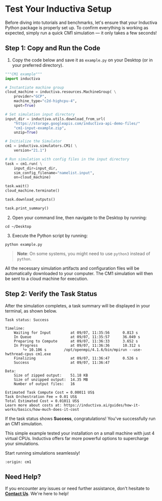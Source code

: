 # Test Your Inductiva Setup
Before diving into tutorials and benchmarks, let's ensure that your Inductiva Python package is properly set up. To confirm everything is working as expected, simply run a quick CM1 simulation — it only takes a few seconds!

## Step 1: Copy and Run the Code

1. Copy the code below and save it as `example.py` on your Desktop (or in your preferred directory).

```python
"""CM1 example"""
import inductiva

# Instantiate machine group
cloud_machine = inductiva.resources.MachineGroup( \
    provider="GCP",
    machine_type="c2d-highcpu-4",
    spot=True)

# Set simulation input directory
input_dir = inductiva.utils.download_from_url(
    "https://storage.googleapis.com/inductiva-api-demo-files/"
    "cm1-input-example.zip",
    unzip=True)

# Initialize the Simulator
cm1 = inductiva.simulators.CM1( \
    version="21.1")

# Run simulation with config files in the input directory
task = cm1.run( \
    input_dir=input_dir,
    sim_config_filename="namelist.input",
    on=cloud_machine)

task.wait()
cloud_machine.terminate()

task.download_outputs()

task.print_summary()
```

2. Open your command line, then navigate to the Desktop by running:

```
cd ~/Desktop
```

3. Execute the Python script by running:

```
python example.py
```

> **Note**: On some systems, you might need to use `python3` instead of `python`.

All the necessary simulation artifacts and configuration files will be automatically downloaded to your computer. The CM1 simulation will then be sent to a cloud machine for execution.

## Step 2: Verify the Task Status
After the simulation completes, a task summary will be displayed in your terminal, as shown below. 

```
Task status: Success

Timeline:
	Waiting for Input         at 09/07, 11:35:56      0.813 s
	In Queue                  at 09/07, 11:35:57      36.049 s
	Preparing to Compute      at 09/07, 11:36:33      3.652 s
	In Progress               at 09/07, 11:36:36      10.312 s
		└> 10.106 s        /opt/openmpi/4.1.6/bin/mpirun --use-hwthread-cpus cm1.exe
	Finalizing                at 09/07, 11:36:47      0.526 s
	Success                   at 09/07, 11:36:47      

Data:
	Size of zipped output:    51.18 KB
	Size of unzipped output:  14.35 MB
	Number of output files:   16

Estimated Task Compute Cost = 0.00011 US$
Task Orchestration Fee = 0.01 US$
Total Estimated Cost = 0.01011 US$
Learn more about costs at: https://inductiva.ai/guides/how-it-works/basics/how-much-does-it-cost
```

If the task status shows **Success**, congratulations! You've successfully run an CM1 simulation.

This simple example tested your installation on a small machine with just 4 virtual CPUs. Inductiva offers far more powerful options to supercharge your simulations.

Start running simulations seamlessly!

```{banner_small}
:origin: cm1
```

## Need Help?
If you encounter any issues or need further assistance, don't hesitate to [**Contact Us**](mailto:support@inductiva.ai). We're here to help!
